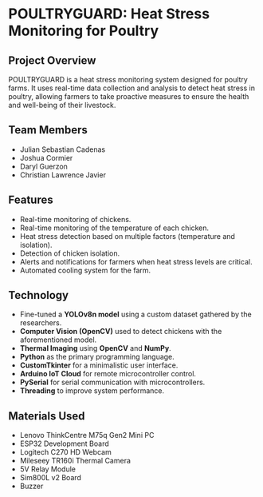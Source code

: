 # **POULTRYGUARD: Heat Stress Monitoring for Poultry**

## **Project Overview**
POULTRYGUARD is a heat stress monitoring system designed for poultry farms. It uses real-time data collection and analysis to detect heat stress in poultry, allowing farmers to take proactive measures to ensure the health and well-being of their livestock.

## **Team Members**
- Julian Sebastian Cadenas
- Joshua Cormier
- Daryl Guerzon
- Christian Lawrence Javier

## **Features**
- Real-time monitoring of chickens.
- Real-time monitoring of the temperature of each chicken.
- Heat stress detection based on multiple factors (temperature and isolation).
- Detection of chicken isolation.
- Alerts and notifications for farmers when heat stress levels are critical.
- Automated cooling system for the farm.

## **Technology**
- Fine-tuned a **YOLOv8n model** using a custom dataset gathered by the researchers.
- **Computer Vision (OpenCV)** used to detect chickens with the aforementioned model.
- **Thermal Imaging** using **OpenCV** and **NumPy**.
- **Python** as the primary programming language.
- **CustomTkinter** for a minimalistic user interface.
- **Arduino IoT Cloud** for remote microcontroller control.
- **PySerial** for serial communication with microcontrollers.
- **Threading** to improve system performance.

## **Materials Used**
- Lenovo ThinkCentre M75q Gen2 Mini PC
- ESP32 Development Board
- Logitech C270 HD Webcam
- Mileseey TR160i Thermal Camera
- 5V Relay Module
- Sim800L v2 Board
- Buzzer
